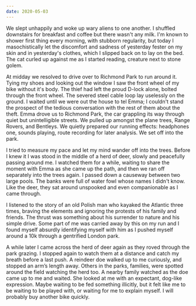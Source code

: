 ```yaml
---
date: 2020-05-03
---
```


We slept unhappily and woke up wary aliens to one another. I shuffled downstairs for breakfast and coffee but there wasn't any milk. I'm known to shower first thing every morning, with stubborn regularity, but today I masochistically let the discomfort and sadness of yesterday fester on my skin and in yesterday's clothes, which I slipped back on to lay on the bed. The cat curled up against me as I started reading, creature next to stone golem.

At midday we resolved to drive over to Richmond Park to run around it. Tying my shoes and looking out the window I saw the front wheel of my bike without it's body. The thief had left the proud D-lock alone, bolted through the front wheel. The severed steel cable loop lay uselessly on the ground. I waited until we were out the house to tel Emma; I couldn't stand the prospect of the tedious conversation with the rest of them about the theft. Emma drove us to Richmond Park, the car grappling its way through quiet but unintelligible streets. We pulled up amongst the plane trees, Range Rovers, and Bentleys. We quietly prepared our running effects: headphones one, sounds playing, route recording for later analysis. We set off into the park.

I tried to measure my pace and let my mind wander off into the trees. Before I knew it I was stood in the middle of a herd of deer, slowly and peacefully passing around me. I watched them for a while, waiting to share the moment with Emma as she came up the path, and then we ran off separately into the trees again. I passed down a causeway between two large pools. The banks were full of water fowl whose names I didn't know. Like the deer, they sat around unspooked and even companionable as I came through.

I listened to the story of an old Polish man who kayaked the Atlantic three times, braving the elements and ignoring the protests of his family and friends. The thrust was something about his surrender to nature and his simple drive. Some part of me was carried away by this on my run and I found myself absurdly identifying myself with him as I pushed myself around a 10k through a gentrified London park.

A while later I came across the herd of deer again as they roved through the park grazing. I stopped again to watch them at a distance and catch my breath before a last push. A reindeer doe walked up to me curiously, and stopped an arm’s length away. Others in the parks, families, were spotted around the field watching the herd too. A nearby family watched as the doe came up to me and waited. She looked at me with an expectant, dog-like expression. Maybe waiting to be fed something illicitly, but it felt like me to be waiting to be played with, or waiting for me to explain myself. I will probably buy another bike quickly.


